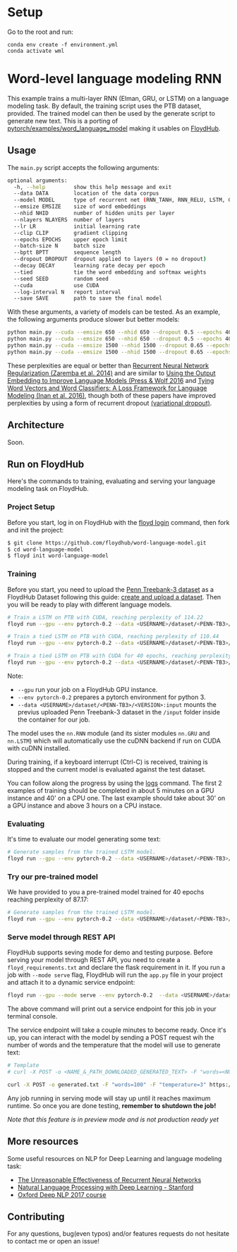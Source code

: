 # Setup

Go to the root and run: 
```
conda env create -f environment.yml
conda activate wml
```

# Word-level language modeling RNN

This example trains a multi-layer RNN (Elman, GRU, or LSTM) on a language modeling task.
By default, the training script uses the PTB dataset, provided.
The trained model can then be used by the generate script to generate new text.
This is a porting of [pytorch/examples/word_language_model](https://github.com/pytorch/examples/tree/master/word_language_model) making it usables on [FloydHub](https://www.floydhub.com/).

## Usage

The `main.py` script accepts the following arguments:

```bash
optional arguments:
  -h, --help         show this help message and exit
  --data DATA        location of the data corpus
  --model MODEL      type of recurrent net (RNN_TANH, RNN_RELU, LSTM, GRU)
  --emsize EMSIZE    size of word embeddings
  --nhid NHID        number of hidden units per layer
  --nlayers NLAYERS  number of layers
  --lr LR            initial learning rate
  --clip CLIP        gradient clipping
  --epochs EPOCHS    upper epoch limit
  --batch-size N     batch size
  --bptt BPTT        sequence length
  --dropout DROPOUT  dropout applied to layers (0 = no dropout)
  --decay DECAY      learning rate decay per epoch
  --tied             tie the word embedding and softmax weights
  --seed SEED        random seed
  --cuda             use CUDA
  --log-interval N   report interval
  --save SAVE        path to save the final model
```

With these arguments, a variety of models can be tested.
As an example, the following arguments produce slower but better models:

```bash
python main.py --cuda --emsize 650 --nhid 650 --dropout 0.5 --epochs 40           # Test perplexity of 80.97
python main.py --cuda --emsize 650 --nhid 650 --dropout 0.5 --epochs 40 --tied    # Test perplexity of 75.96
python main.py --cuda --emsize 1500 --nhid 1500 --dropout 0.65 --epochs 40        # Test perplexity of 77.42
python main.py --cuda --emsize 1500 --nhid 1500 --dropout 0.65 --epochs 40 --tied # Test perplexity of 72.30
```

These perplexities are equal or better than
[Recurrent Neural Network Regularization (Zaremba et al. 2014)](https://arxiv.org/pdf/1409.2329.pdf)
and are similar to [Using the Output Embedding to Improve Language Models (Press & Wolf 2016](https://arxiv.org/abs/1608.05859) and [Tying Word Vectors and Word Classifiers: A Loss Framework for Language Modeling (Inan et al. 2016)](https://arxiv.org/pdf/1611.01462.pdf), though both of these papers have improved perplexities by using a form of recurrent dropout [(variational dropout)](http://papers.nips.cc/paper/6241-a-theoretically-grounded-application-of-dropout-in-recurrent-neural-networks).


## Architecture

Soon.

## Run on FloydHub

Here's the commands to training, evaluating and serving your language modeling task on FloydHub.

### Project Setup

Before you start, log in on FloydHub with the [floyd login](http://docs.floydhub.com/commands/login/) command, then fork and init the project:

```bash
$ git clone https://github.com/floydhub/word-language-model.git
$ cd word-language-model
$ floyd init word-language-model
```

### Training

Before you start, you need to upload the [Penn Treebank-3 dataset](https://catalog.ldc.upenn.edu/ldc99t42) as a FloydHub Dataset following this guide: [create and upload a dataset](https://docs.floydhub.com/guides/create_and_upload_dataset/). Then you will be ready to play with different language models.

```bash
# Train a LSTM on PTB with CUDA, reaching perplexity of 114.22
floyd run --gpu --env pytorch-0.2 --data <USERNAME>/dataset/<PENN-TB3>/<VERSION>:input "python main.py --cuda --epochs 7"

# Train a tied LSTM on PTB with CUDA, reaching perplexity of 110.44
floyd run --gpu --env pytorch-0.2 --data <USERNAME>/dataset/<PENN-TB3>/<VERSION>:input "python main.py --cuda --epochs 7 --tied"

# Train a tied LSTM on PTB with CUDA for 40 epochs, reaching perplexity of 87.17
floyd run --gpu --env pytorch-0.2 --data <USERNAME>/dataset/<PENN-TB3>/<VERSION>:input "python main.py --cuda --tied"
```

Note:

- `--gpu` run your job on a FloydHub GPU instance.
- `--env pytorch-0.2` prepares a pytorch environment for python 3.
- `--data <USERNAME>/dataset/<PENN-TB3>/<VERSION>:input` mounts the previus uploaded Penn Treebank-3 dataset in the `/input` folder inside the container for our job.

The model uses the `nn.RNN` module (and its sister modules `nn.GRU` and `nn.LSTM`)
which will automatically use the cuDNN backend if run on CUDA with cuDNN installed.

During training, if a keyboard interrupt (Ctrl-C) is received,
training is stopped and the current model is evaluated against the test dataset.

You can follow along the progress by using the [logs](https://docs.floydhub.com/commands/logs/) command.
The first 2 examples of training should be completed in about 5 minutes on a GPU instance and 40' on a CPU one. The last example should take about 30' on a GPU instance and above 3 hours on a CPU instace.

### Evaluating

It's time to evaluate our model generating some text:

```bash
# Generate samples from the trained LSTM model.
floyd run --gpu --env pytorch-0.2 --data <USERNAME>/dataset/<PENN-TB3>/<VERSION>:input --data <REPLACE_WITH_JOB_OUTPUT_NAME>:model "python generate.py --cuda"
```

### Try our pre-trained model

We have provided to you a pre-trained model trained for 40 epochs reaching perplexity of 87.17:
```bash
# Generate samples from the trained LSTM model.
floyd run --gpu --env pytorch-0.2 --data <USERNAME>/dataset/<PENN-TB3>/<VERSION>:input --data <REPLACE_WITH_JOB_OUTPUT_NAME>:model "python generate.py --cuda"
```


### Serve model through REST API

FloydHub supports seving mode for demo and testing purpose. Before serving your model through REST API,
you need to create a `floyd_requirements.txt` and declare the flask requirement in it. If you run a job
with `--mode serve` flag, FloydHub will run the `app.py` file in your project
and attach it to a dynamic service endpoint:

```bash
floyd run --gpu --mode serve --env pytorch-0.2  --data <USERNAME>/dataset/<PENN-TB3>/<VERSION>:input --data <REPLACE_WITH_JOB_OUTPUT_NAME>:model
```

The above command will print out a service endpoint for this job in your terminal console.

The service endpoint will take a couple minutes to become ready. Once it's up, you can interact with the model by sending a POST request wih the number of words and the temperature that the model will use to generate text:
```bash
# Template
# curl -X POST -o <NAME_&_PATH_DOWNLOADED_GENERATED_TEXT> -F "words=<NUMBER_OF_WORDS_TO_GENERATE>" -F "temperature=<TEMPERATURE>" <SERVICE_ENDPOINT>

curl -X POST -o generated.txt -F "words=100" -F "temperature=3" https://www.floydlabs.com/expose/vk47ixT8NeYBTFeMavbWta
```

Any job running in serving mode will stay up until it reaches maximum runtime. So
once you are done testing, **remember to shutdown the job!**

*Note that this feature is in preview mode and is not production ready yet*

## More resources

Some useful resources on NLP for Deep Learning and language modeling task:

- [The Unreasonable Effectiveness of Recurrent Neural Networks](http://karpathy.github.io/2015/05/21/rnn-effectiveness/)
- [Natural Language Processing with Deep Learning - Stanford](https://youtu.be/OQQ-W_63UgQ)
- [Oxford Deep NLP 2017 course](https://github.com/oxford-cs-deepnlp-2017/lectures)

## Contributing

For any questions, bug(even typos) and/or features requests do not hesitate to contact me or open an issue!
